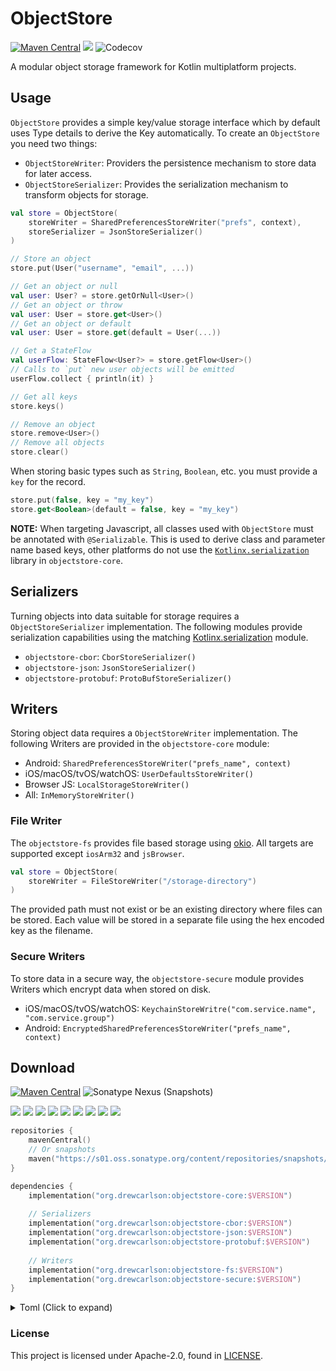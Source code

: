 # ObjectStore

[![Maven Central](https://img.shields.io/maven-central/v/org.drewcarlson/objectstore-core-jvm?label=maven&color=blue)](https://search.maven.org/search?q=g:org.drewcarlson%20a:objectstore-*)
![](https://github.com/DrewCarlson/ObjectStore/workflows/Tests/badge.svg)
![Codecov](https://img.shields.io/codecov/c/github/drewcarlson/objectstore?token=0BID6JXELS)

A modular object storage framework for Kotlin multiplatform projects.

## Usage

`ObjectStore` provides a simple key/value storage interface which by default uses Type details to derive the Key
automatically.  To create an `ObjectStore` you need two things:

- `ObjectStoreWriter`: Providers the persistence mechanism to store data for later access.
- `ObjectStoreSerializer`: Provides the serialization mechanism to transform objects for storage.

```kotlin
val store = ObjectStore(
    storeWriter = SharedPreferencesStoreWriter("prefs", context),
    storeSerializer = JsonStoreSerializer()
)

// Store an object
store.put(User("username", "email", ...))

// Get an object or null
val user: User? = store.getOrNull<User>()
// Get an object or throw
val user: User = store.get<User>()
// Get an object or default
val user: User = store.get(default = User(...))

// Get a StateFlow
val userFlow: StateFlow<User?> = store.getFlow<User>()
// Calls to `put` new user objects will be emitted
userFlow.collect { println(it) }

// Get all keys
store.keys()

// Remove an object
store.remove<User>()
// Remove all objects
store.clear()
```

When storing basic types such as `String`, `Boolean`, etc. you must provide a `key` for the record.
```kotlin
store.put(false, key = "my_key")
store.get<Boolean>(default = false, key = "my_key")
```

**NOTE:** When targeting Javascript, all classes used with `ObjectStore` must be annotated with `@Serializable`.
This is used to derive class and parameter name based keys, other platforms do not use the [`Kotlinx.serialization`](https://github.com/Kotlin/kotlinx.serialization) library in `objectstore-core`.

## Serializers

Turning objects into data suitable for storage requires a `ObjectStoreSerializer` implementation.
The following modules provide serialization capabilities using the matching
[Kotlinx.serialization](https://github.com/Kotlin/kotlinx.serialization) module.

- `objectstore-cbor`: `CborStoreSerializer()`
- `objectstore-json`: `JsonStoreSerializer()`
- `objectstore-protobuf`: `ProtoBufStoreSerializer()`

## Writers

Storing object data requires a `ObjectStoreWriter` implementation.
The following Writers are provided in the `objectstore-core` module:

- Android: `SharedPreferencesStoreWriter("prefs_name", context)`
- iOS/macOS/tvOS/watchOS: `UserDefaultsStoreWriter()`
- Browser JS: `LocalStorageStoreWriter()`
- All: `InMemoryStoreWriter()`

### File Writer

The `objectstore-fs` provides file based storage using [okio](https://square.github.io/okio).
All targets are supported except `iosArm32` and `jsBrowser`.

```kotlin
val store = ObjectStore(
    storeWriter = FileStoreWriter("/storage-directory")
)
```

The provided path must not exist or be an existing directory where files can be stored.
Each value will be stored in a separate file using the hex encoded key as the filename.

### Secure Writers

To store data in a secure way, the `objectstore-secure` module provides Writers which encrypt data when stored on disk.

- iOS/macOS/tvOS/watchOS: `KeychainStoreWritre("com.service.name", "com.service.group")`
- Android: `EncryptedSharedPreferencesStoreWriter("prefs_name", context)`

## Download

[![Maven Central](https://img.shields.io/maven-central/v/org.drewcarlson/objectstore-core-jvm?label=maven&color=blue)](https://search.maven.org/search?q=g:org.drewcarlson%20a:objectstore-*)
![Sonatype Nexus (Snapshots)](https://img.shields.io/nexus/s/org.drewcarlson/objectstore-core-jvm?server=https%3A%2F%2Fs01.oss.sonatype.org)

![](https://img.shields.io/static/v1?label=&message=Platforms&color=grey)
![](https://img.shields.io/static/v1?label=&message=Js&color=blue)
![](https://img.shields.io/static/v1?label=&message=Jvm&color=blue)
![](https://img.shields.io/static/v1?label=&message=Linux&color=blue)
![](https://img.shields.io/static/v1?label=&message=macOS&color=blue)
![](https://img.shields.io/static/v1?label=&message=Windows&color=blue)
![](https://img.shields.io/static/v1?label=&message=iOS&color=blue)
![](https://img.shields.io/static/v1?label=&message=tvOS&color=blue)
![](https://img.shields.io/static/v1?label=&message=watchOS&color=blue)

```kotlin
repositories {
    mavenCentral()
    // Or snapshots
    maven("https://s01.oss.sonatype.org/content/repositories/snapshots/")
}

dependencies {
    implementation("org.drewcarlson:objectstore-core:$VERSION")
    
    // Serializers
    implementation("org.drewcarlson:objectstore-cbor:$VERSION")
    implementation("org.drewcarlson:objectstore-json:$VERSION")
    implementation("org.drewcarlson:objectstore-protobuf:$VERSION")
    
    // Writers
    implementation("org.drewcarlson:objectstore-fs:$VERSION")
    implementation("org.drewcarlson:objectstore-secure:$VERSION")
}
```

<details>
<summary>Toml (Click to expand)</summary>

```toml
[versions]
objectstore = "1.0.0-SNAPSHOT"

[libraries]
objectstore-core = { module = "org.drewcarlson:objectstore-core", version.ref = "objectstore" }
objectstore-fs = { module = "org.drewcarlson:objectstore-fs", version.ref = "objectstore" }
objectstore-cbor = { module = "org.drewcarlson:objectstore-cbor", version.ref = "objectstore" }
objectstore-json = { module = "org.drewcarlson:objectstore-json", version.ref = "objectstore" }
objectstore-protobuf = { module = "org.drewcarlson:objectstore-protobuf", version.ref = "objectstore" }
objectstore-secure = { module = "org.drewcarlson:objectstore-secure", version.ref = "objectstore" }
```
</details>

### License

This project is licensed under Apache-2.0, found in [LICENSE](LICENSE).
